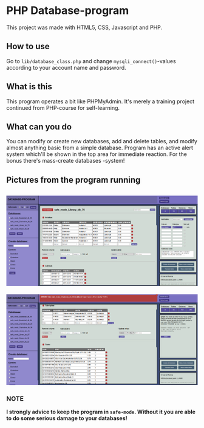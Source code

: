 # PHP Database-program

This project was made with HTML5, CSS, Javascript and PHP.

## How to use

Go to `lib/database_class.php` and change `mysqli_connect()`-values according to your account
name and password.

## What is this

This program operates a bit like PHPMyAdmin. It's merely a training project
continued from PHP-course for self-learning.

## What can you do

You can modify or create new databases, add and delete tables, and modify
almost anything basic from a simple database. Program has an active alert system
which'll be shown in the top area for immediate reaction. For the bonus there's
mass-create databases -system!  

## Pictures from the program running

![Example picture 1](pictures/example1.png?raw=true "Example 1")
------
![Example picture 2](pictures/example2.png?raw=true "Example 2")

### NOTE

**I strongly advice to keep the program in `safe-mode`. Without it you
are able to do some serious damage to your databases!**
